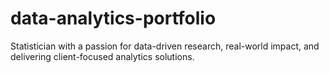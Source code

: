 # data-analytics-portfolio
Statistician with a passion for data-driven research, real-world impact, and delivering client-focused analytics solutions.
